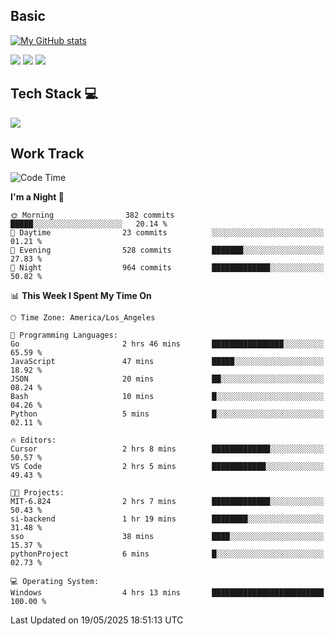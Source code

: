 ## Basic
 
[![My GitHub stats](https://github-readme-stats.vercel.app/api?username=Zzhihon&show_icons=true&theme=purple)](https://github.com/Zzhihon)
 
 [![](https://img.shields.io/badge/website-4493f8?style=for-the-badge&logo=About.me&logoColor=purple)](https://tatakal.com/)
 [![](https://img.shields.io/badge/RSS-4493f8?style=for-the-badge&logo=rss&logoColor=purple)](https://tatakal.com/feed/)
 [![](https://img.shields.io/badge/Email-4493f8?style=for-the-badge&logo=gmail&logoColor=purple)](mailto:bt1q@tatakal.com)

## Tech Stack 💻

<a href="https://skillicons.dev">
  <img src="https://skillicons.dev/icons?i=py,html,css,javascript,bash,java,vue,go,nodejs,cpp" />
</a>

</br>

## Work Track

<!--START_SECTION:waka-->
![Code Time](http://img.shields.io/badge/Code%20Time-266%20hrs%2029%20mins-blue)

**I'm a Night 🦉** 

```text
🌞 Morning                382 commits         █████░░░░░░░░░░░░░░░░░░░░   20.14 % 
🌆 Daytime                23 commits          ░░░░░░░░░░░░░░░░░░░░░░░░░   01.21 % 
🌃 Evening                528 commits         ███████░░░░░░░░░░░░░░░░░░   27.83 % 
🌙 Night                  964 commits         █████████████░░░░░░░░░░░░   50.82 % 
```


📊 **This Week I Spent My Time On** 

```text
🕑︎ Time Zone: America/Los_Angeles

💬 Programming Languages: 
Go                       2 hrs 46 mins       ████████████████░░░░░░░░░   65.59 % 
JavaScript               47 mins             █████░░░░░░░░░░░░░░░░░░░░   18.92 % 
JSON                     20 mins             ██░░░░░░░░░░░░░░░░░░░░░░░   08.24 % 
Bash                     10 mins             █░░░░░░░░░░░░░░░░░░░░░░░░   04.26 % 
Python                   5 mins              █░░░░░░░░░░░░░░░░░░░░░░░░   02.11 % 

🔥 Editors: 
Cursor                   2 hrs 8 mins        █████████████░░░░░░░░░░░░   50.57 % 
VS Code                  2 hrs 5 mins        ████████████░░░░░░░░░░░░░   49.43 % 

🐱‍💻 Projects: 
MIT-6.824                2 hrs 7 mins        █████████████░░░░░░░░░░░░   50.43 % 
si-backend               1 hr 19 mins        ████████░░░░░░░░░░░░░░░░░   31.48 % 
sso                      38 mins             ████░░░░░░░░░░░░░░░░░░░░░   15.37 % 
pythonProject            6 mins              █░░░░░░░░░░░░░░░░░░░░░░░░   02.73 % 

💻 Operating System: 
Windows                  4 hrs 13 mins       █████████████████████████   100.00 % 
```


 Last Updated on 19/05/2025 18:51:13 UTC
<!--END_SECTION:waka-->
